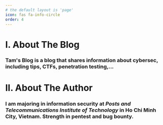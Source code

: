 ```yaml
---
# the default layout is 'page'
icon: fas fa-info-circle
order: 4
---
```


<!-- > Add Markdown syntax content to file `_tabs/about.md`{: .filepath } and it will show up on this page.
{: .prompt-tip } -->

# I. About The Blog
### Tam's Blog is a blog that shares information about cybersec, including tips, CTFs, penetration testing,...

# II. About The Author
### I am majoring in information security at _Posts and Telecommunications Institute of Technology_ in Ho Chi Minh City, Vietnam. Strength in pentest and bug bounty.